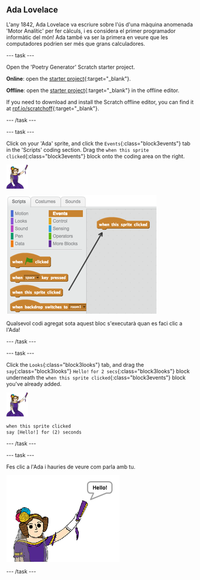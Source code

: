 ## Ada Lovelace

L'any 1842, Ada Lovelace va escriure sobre l'ús d'una màquina anomenada 'Motor Analític' per fer càlculs, i es considera el primer programador informàtic del món! Ada també va ser la primera en veure que les computadores podrien ser més que grans calculadores.

\--- task \---

Open the 'Poetry Generator' Scratch starter project.

**Online**: open the [starter project](http://rpf.io/poetry-on){:target="_blank"}.

**Offline**: open the [starter project](http://rpf.io/p/en/beat-the-goalie-go){:target="_blank"} in the offline editor.

If you need to download and install the Scratch offline editor, you can find it at [rpf.io/scratchoff](http://rpf.io/scratchoff){:target="_blank"}.

\--- /task \---

\--- task \---

Click on your 'Ada' sprite, and click the `Events`{:class="block3events"} tab in the 'Scripts' coding section. Drag the `when this sprite clicked`{:class="block3events"} block onto the coding area on the right.

![ada sprite](images/ada-sprite.png)

![dragging when this sprite clicked block](images/poetry-click.png)

Qualsevol codi agregat sota aquest bloc s'executarà quan es faci clic a l'Ada!

\--- /task \---

\--- task \---

Click the `Looks`{:class="block3looks"} tab, and drag the `say`{:class="block3looks"} `Hello!` `for 2 secs`{:class="block3looks"} block underneath the `when this sprite clicked`{:class="block3events"} block you've already added.

![ada sprite](images/ada-sprite.png)

```blocks3
when this sprite clicked
say [Hello!] for (2) seconds
```

\--- /task \---

\--- task \---

Fes clic a l'Ada i hauries de veure com parla amb tu.

![screenshot](images/poetry-say-test.png)

\--- /task \---